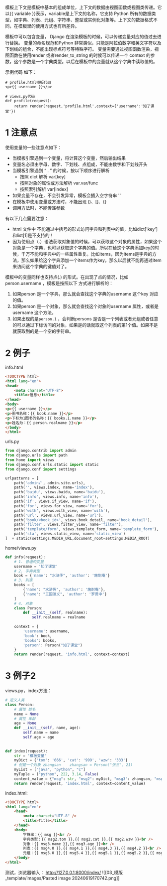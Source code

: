 
模板上下文是模板中基本的组成单位，上下文的数据由视图函数或视图类传递。它以{{ variable }}表示，variable是上下文的名称，它支持 Python 所有的数据类型，如字典、列表、元组、字符串、整型或实例化对象等。上下文的数据格式不同，在模板里的使用方式也有所差异。



模板中可以包含变量， Django 在渲染模板的时候，可以传递变量对应的值过去进行替换。
变量的命名规范和Python 非常类似，只能是阿拉伯数字和英文字符以及下划线的组合，不能出现标点符号等特殊字符。
变量需要通过视图函数渲染，视图函数在使用render 或者render_to_string 的时候可以传递一个 context 的参数，这个参数是一个字典类型。以后在模板中的变量就从这个字典中读取值的。

示例代码 如下：

```
# profile.html模板代码
<p>{{ username }}</p>

# views.py代码
def profile(request):
    return render(request,'profile.html',context={'username':'知了课堂'})
```

# 1 注意点 

使用变量的一些注意点如下：

- 当模板引擎遇到一个变量，将计算这个变量，然后输出结果
- 变量名必须由字母、数字、下划线、点组成，不能由数字和下划线开头
- 当模板引擎遇到 “ . ” 的时候，按以下顺序进行解析
	- 按照 dict 解析 var[key]
	- 按照对象的属性或方法解析 var.var/func
	- 按照索引解析 var[index]
- 如果变量不存在，不会引发异常，模板会插入空字符串 ''
- 在模板中使用变量或方法时，不能出现 ()、[]、{}
- 调用方法时，不能传递参数


有以下几点需要注意：
- html 文件中 不能通过中括号的形式访问字典和列表中的值，比如dict['key']和list[1]是不支持的！
- 因为使用点（.）语法获取对象值的时候，可以获取这个对象的属性，如果这个对象是一个字典，也可以获取这个字典的值。所以在给这个字典添加key的时候，千万不能和字典中的一些属性重复。比如items，因为items是字典的方法，那么如果给这个字典添加一个items作为key，那么以后就不能再通过item来访问这个字典的键值对了。

模板中的变量同样也支持点(.) 的形式。在出现了点的情况，比如person.username ，模板是按照以下 方式进行解析的：
1. 如果person 是一个字典，那么就会查找这个字典的username 这个key 对应的值。
2. 如果person 是一个对象，那么就会查找这个对象的username 属性，或者是username 这个方法。
3. 如果出现的是`person.1` ，会判断persons 是否是一个列表或者元组或者任意的可以通过下标访问的对象，如果是的话就取这个列表的第1个值。如果不是就获取到的是一个空的字符串。




# 2 例子


info.html
```html
<!DOCTYPE html>
<html lang="en">
<head>
    <meta charset="UTF-8">
    <title>信息</title>
</head>
<body>
<p>{{ username }}</p>
<p>图书名称：{{ book.name }}</p>
<p>下标为1图书的名称：{{ books.1.name }}</p>
<p>姓名为：{{ person.realname }}</p>
</body>
</html>

```

urls.py
```python
from django.contrib import admin
from django.urls import path
from home import views
from django.conf.urls.static import static
from django.conf import settings

urlpatterns = [
    path('admin/', admin.site.urls),
    path('', views.index, name='index'),
    path('baidu', views.baidu, name='baidu'),
    path('info', views.info, name='info'),
    path('if', views.if_view, name='if'),
    path('for', views.for_view, name='for'),
    path('with', views.with_view, name='with'),
    path('url', views.url_view, name='url'),
    path('book/<book_id>', views.book_detail, name='book_detail'),
    path('filter', views.filter_view, name='filter'),
    path('template/form', views.template_form, name='template_form'),
    path('sta', views.static_view, name='static_view')
]  + static(settings.MEDIA_URL,document_root=settings.MEDIA_ROOT)
```


home/views.py
```python 
def info(request):
    # 1. 普通的变量
    username = '知了课堂'
    # 2. 字典类型
    book = {'name': "水浒传", 'author': '施耐庵'}
    # 3. 列表
    books = [
        {'name': "水浒传", 'author': '施耐庵'},
        {'name': "三国演义", 'author': '罗贯中'}
    ]
    # 4. 对象
    class Person:
        def __init__(self, realname):
            self.realname = realname
    
    context = {
        'username': username,
        'book': book,
        'books': books,
        'person': Person("知了课堂")
    }
    return render(request, 'info.html', context=context)
```



# 3 例子2

views.py，index方法：
```python
# 定义人类  
class Person:  
    # 属性 姓名  
    name = None  
    # 属性 年龄  
    age = None  
    def __init__(self, name, age):  
        self.name = name  
        self.age = age  
  
  
def index(request):  
    str = "模板变量"  
    myDict = {"tom": '666', 'cat': '999', 'wzw': '333'}  
    # 创建一个对象 zhangsan    zhangsan = Person("张三", 21)  
    myList = ["java", "python", "c"]  
    myTuple = ("python", 222, 3.14, False)  
    content_value = {"msg": str, "msg2": myDict, "msg3": zhangsan, "msg4":  myList, "msg5": myTuple}  
    return render(request, 'index.html', context=content_value)
```

index.html:
```html
<!DOCTYPE html>
<html lang="en">
    <head>
        <meta charset="UTF-8" />
        <title>Title</title>
    </head>
    <body>
        字符串：{{ msg }}<br />
        字典类型：{{ msg2.tom }},{{ msg2.cat }},{{ msg2.wzw }}<br />
        对象：{{ msg3.name }},{{ msg3.age }}<br />
        列表：{{ msg4.0 }},{{ msg4.1 }},{{ msg4.3 }},{{ msg4.2 }}<br />
        元组：{{ msg5.0 }},{{ msg5.4 }},{{ msg5.1 }},{{ msg5.2 }},{{ msg5.3 }}
    </body>
</html>

```


测试，浏览器输入： http://127.0.0.1:8000/index/
![[03_模版_template/images/Pasted image 20240619170742.png]]

